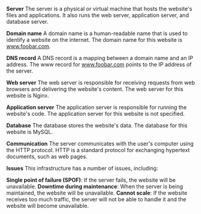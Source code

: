 **Server**
The server is a physical or virtual machine that hosts the website's files and applications. It also runs the web server, application server, and database server.

**Domain name**
A domain name is a human-readable name that is used to identify a website on the internet. The domain name for this website is www.foobar.com.

**DNS record**
A DNS record is a mapping between a domain name and an IP address. The www record for www.foobar.com points to the IP address of the server.

**Web server**
The web server is responsible for receiving requests from web browsers and delivering the website's content. The web server for this website is Nginx.

**Application server**
The application server is responsible for running the website's code. The application server for this website is not specified.

**Database**
The database stores the website's data. The database for this website is MySQL.

**Communication**
The server communicates with the user's computer using the HTTP protocol. HTTP is a standard protocol for exchanging hypertext documents, such as web pages.

**Issues**
This infrastructure has a number of issues, including:

**Single point of failure (SPOF)**: If the server fails, the website will be unavailable.
**Downtime during maintenance**: When the server is being maintained, the website will be unavailable.
**Cannot scale**: If the website receives too much traffic, the server will not be able to handle it and the website will become unavailable.
